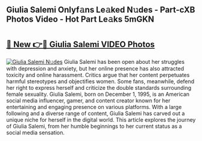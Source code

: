 ## Giulia Salemi Onlyf𝚊ns Le𝚊ked N𝚞des - Part-cXB Photos Video - Hot Part Le𝚊ks 5mGKN

# <h2><a href="http://ac26911.deff.icu/?id=Giulia+Salemi">🔗 New 👉🔴 Giulia Salemi VIDEO Photos</a></h2>

[![Giulia Salemi N𝚞des](https://i.imgur.com/rIISA9y.gif)](http://ac26911.deff.icu/?id=Giulia+Salemi)
Giulia Salemi has been open about her struggles with depression and anxiety, but her online presence has also attracted toxicity and online harassment. Critics argue that her content perpetuates harmful stereotypes and objectifies women. Some fans, meanwhile, defend her right to express herself and criticize the double standards surrounding female sexuality. Giulia Salemi, born on December 1, 1995, is an American social media influencer, gamer, and content creator known for her entertaining and engaging presence on various platforms. With a large following and a diverse range of content, Giulia Salemi has carved out a unique niche for herself in the digital world. This article explores the journey of Giulia Salemi, from her humble beginnings to her current status as a social media sensation.

